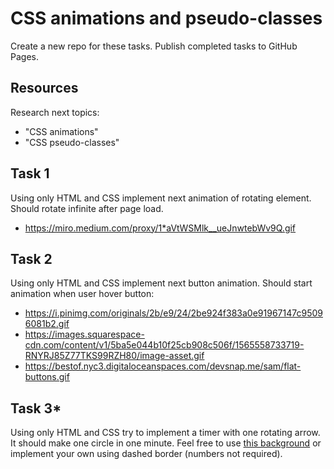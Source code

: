 # CSS animations and pseudo-classes

Create a new repo for these tasks. Publish completed tasks to GitHub Pages.

## Resources

Research next topics:

- "CSS animations"
- "CSS pseudo-classes"

## Task 1

Using only HTML and CSS implement next animation of rotating element. Should rotate infinite after page load.

- https://miro.medium.com/proxy/1*aVtWSMlk__ueJnwtebWv9Q.gif

## Task 2

Using only HTML and CSS implement next button animation. Should start animation when user hover button:

- https://i.pinimg.com/originals/2b/e9/24/2be924f383a0e91967147c95096081b2.gif
- https://images.squarespace-cdn.com/content/v1/5ba5e044b10f25cb908c506f/1565558733719-RNYRJ85Z77TKS99RZH80/image-asset.gif
- https://bestof.nyc3.digitaloceanspaces.com/devsnap.me/sam/flat-buttons.gif

## Task 3\*

Using only HTML and CSS try to implement a timer with one rotating arrow. It should make one circle in one minute. Feel free to use [this background](https://thumbs.dreamstime.com/z/clock-dial-clock-dial-round-clock-numbers-no-minutes-141155031.jpg) or implement your own using dashed border (numbers not required).
